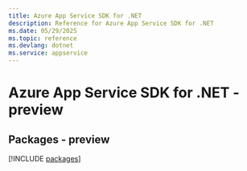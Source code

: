 ```yaml
---
title: Azure App Service SDK for .NET
description: Reference for Azure App Service SDK for .NET
ms.date: 05/29/2025
ms.topic: reference
ms.devlang: dotnet
ms.service: appservice
---
```

# Azure App Service SDK for .NET - preview
## Packages - preview
[!INCLUDE [packages](app-service-index.md)]